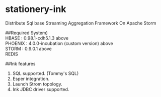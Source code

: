 # stationery-ink
Distribute Sql base Streaming Aggregation Framework On Apache Storm

##Required System)    
HBASE : 0.98.1-cdh5.1.3 above    
PHOENIX : 4.0.0-incubation (custom version) above    
STORM : 0.9.0.1 above    
REDIS    

##Ink features
1. SQL supported. (Tommy's SQL)    
2. Esper integration.    
3. Launch Strom topology.    
4. Ink JDBC driver supported.    

